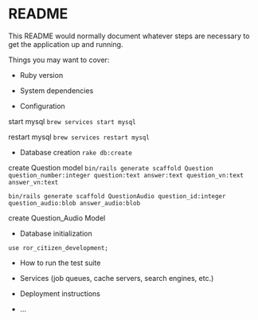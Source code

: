 # README

This README would normally document whatever steps are necessary to get the
application up and running.

Things you may want to cover:

* Ruby version

* System dependencies

* Configuration

start mysql
`brew services start mysql`

restart mysql
`brew services restart mysql`

* Database creation
`rake db:create`

create Question model
`bin/rails generate scaffold Question question_number:integer question:text answer:text question_vn:text answer_vn:text`

`bin/rails generate scaffold QuestionAudio question_id:integer question_audio:blob answer_audio:blob`

create Question_Audio Model

* Database initialization

`use ror_citizen_development;`


* How to run the test suite

* Services (job queues, cache servers, search engines, etc.)

* Deployment instructions

* ...
